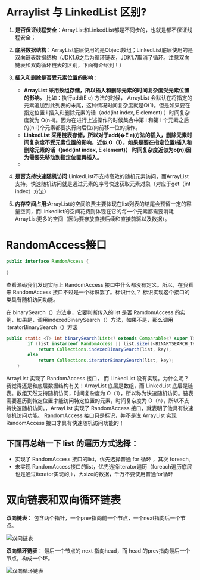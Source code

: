 Arraylist 与 LinkedList 区别?
====

1. **是否保证线程安全**：ArrayList和LinkedList都是不同步的，也就是都不保证线程安全；

 2. **底层数据结构**：ArrayList底层使用的是Object数组；LinkedList底层使用的是双向链表数据结构（JDK1.6之后为循环链表，JDK1.7取消了循环。注意双向链表和双向循环链表的区别，下面有介绍到！）

 3. **插入和删除是否受元素位置的影响**：
    * **ArrayList 采用数组存储，所以插入和删除元素的时间复杂度受元素位置的影响。**  比如：执行add(E e) 方法的时候， ArrayList 会默认在将指定的元素追加到此列表的末尾，这种情况时间复杂度就是O(1)。但是如果要在指定位置 i 插入和删除元素的话（add(int index, E element) ）时间复杂度就为 O(n-i)。因为在进行上述操作的时候集合中第 i 和第 i 个元素之后的(n-i)个元素都要执行向后位/向前移一位的操作。
    * **LinkedList 采用链表存储，所以对于add(�E e)方法的插入，删除元素时间复杂度不受元素位置的影响，近似 O（1），如果是要在指定位置i插入和删除元素的话（(add(int index, E element)） 时间复杂度近似为o(n))因为需要先移动到指定位置再插入。**
    * 
 4. **是否支持快速随机访问**:LinkedList不支持高效的随机元素访问，而ArrayList支持。快速随机访问就是通过元素的序号快速获取元素对象（对应于get（int index）方法）

 5. **内存空间占用**:ArrayList的空间浪费主要体现在list列表的结尾会预留一定的容量空间，而Linkedlist的空间花费则体现在它的每一个元素都需要消耗ArrayList更多的空间（因为要存放直接后续和直接前驱以及数据）。
 
RandomAccess接口
====

```java
public interface RandomAccess {
    
}
```
查看源码我们发现实际上 RandomAccess 接口中什么都没有定义。所以，在我看来 RandomAccess 接口不过是一个标识罢了。标识什么？ 标识实现这个接口的类具有随机访问功能。

在 binarySearch（）方法中，它要判断传入的list 是否 RamdomAccess 的实例，如果是，调用indexedBinarySearch（）方法，如果不是，那么调用iteratorBinarySearch（）方法

```java
public static <T> int binarySearch(List<? extends Comparable<? super T>> list, T key) {
        if (list instanceof RandomAccess || list.size()<BINARYSEARCH_THRESHOLD)
            return Collections.indexedBinarySearch(list, key);
        else
            return Collections.iteratorBinarySearch(list, key);
    }
```

ArrayList 实现了 RandomAccess 接口， 而 LinkedList 没有实现。为什么呢？我觉得还是和底层数据结构有关！ArrayList 底层是数组，而 LinkedList 底层是链表。数组天然支持随机访问，时间复杂度为 O（1），所以称为快速随机访问。链表需要遍历到特定位置才能访问特定位置的元素，时间复杂度为 O（n），所以不支持快速随机访问。，ArrayList 实现了 RandomAccess 接口，就表明了他具有快速随机访问功能。 RandomAccess 接口只是标识，并不是说 ArrayList 实现 RandomAccess 接口才具有快速随机访问功能的！

下面再总结一下 list 的遍历方式选择：
-----

* 实现了 RandomAccess 接口的list，优先选择普通 for 循环 ，其次 foreach,
* 未实现 RandomAccess接口的list，优先选择iterator遍历（foreach遍历底层也是通过iterator实现的,），大size的数据，千万不要使用普通for循环

双向链表和双向循环链表
====

**双向链表**： 包含两个指针，一个prev指向前一个节点，一个next指向后一个节点。

![双向链表](https://github.com/DemoTransfer/demotransfer/blob/master/java/interview/picture/%E5%8F%8C%E5%90%91%E9%93%BE%E8%A1%A8.png)

**双向循环链表**： 最后一个节点的 next 指向head，而 head 的prev指向最后一个节点，构成一个环。

![双向循环链表](https://github.com/DemoTransfer/demotransfer/blob/master/java/interview/picture/%E5%8F%8C%E5%90%91%E5%BE%AA%E7%8E%AF%E9%93%BE%E8%A1%A8.png)
